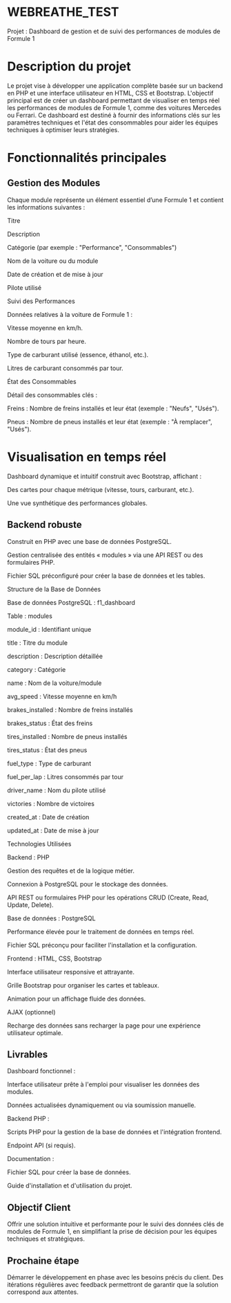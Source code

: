 # WEBREATHE_TEST
Projet : Dashboard de gestion et de suivi des performances de modules de Formule 1

# Description du projet

Le projet vise à développer une application complète basée sur un backend en PHP et une interface utilisateur en HTML, CSS et Bootstrap. L'objectif principal est de créer un dashboard permettant de visualiser en temps réel les performances de modules de Formule 1, comme des voitures Mercedes ou Ferrari. Ce dashboard est destiné à fournir des informations clés sur les paramètres techniques et l'état des consommables pour aider les équipes techniques à optimiser leurs stratégies.

# Fonctionnalités principales

## Gestion des Modules

Chaque module représente un élément essentiel d’une Formule 1 et contient les informations suivantes :

Titre

Description

Catégorie (par exemple : "Performance", "Consommables")

Nom de la voiture ou du module

Date de création et de mise à jour

Pilote utilisé

Suivi des Performances

Données relatives à la voiture de Formule 1 :

Vitesse moyenne en km/h.

Nombre de tours par heure.

Type de carburant utilisé (essence, éthanol, etc.).

Litres de carburant consommés par tour.

État des Consommables

Détail des consommables clés :

Freins : Nombre de freins installés et leur état (exemple : "Neufs", "Usés").

Pneus : Nombre de pneus installés et leur état (exemple : "À remplacer", "Usés").

# Visualisation en temps réel

Dashboard dynamique et intuitif construit avec Bootstrap, affichant :

Des cartes pour chaque métrique (vitesse, tours, carburant, etc.).

Une vue synthétique des performances globales.

## Backend robuste

Construit en PHP avec une base de données PostgreSQL.

Gestion centralisée des entités « modules » via une API REST ou des formulaires PHP.

Fichier SQL préconfiguré pour créer la base de données et les tables.

Structure de la Base de Données

Base de données PostgreSQL : f1_dashboard

Table : modules

module_id : Identifiant unique

title : Titre du module

description : Description détaillée

category : Catégorie

name : Nom de la voiture/module

avg_speed : Vitesse moyenne en km/h

brakes_installed : Nombre de freins installés

brakes_status : État des freins

tires_installed : Nombre de pneus installés

tires_status : État des pneus

fuel_type : Type de carburant

fuel_per_lap : Litres consommés par tour

driver_name : Nom du pilote utilisé

victories : Nombre de victoires

created_at : Date de création

updated_at : Date de mise à jour

Technologies Utilisées

Backend : PHP

Gestion des requêtes et de la logique métier.

Connexion à PostgreSQL pour le stockage des données.

API REST ou formulaires PHP pour les opérations CRUD (Create, Read, Update, Delete).

Base de données : PostgreSQL

Performance élevée pour le traitement de données en temps réel.

Fichier SQL préconçu pour faciliter l'installation et la configuration.

Frontend : HTML, CSS, Bootstrap

Interface utilisateur responsive et attrayante.

Grille Bootstrap pour organiser les cartes et tableaux.

Animation pour un affichage fluide des données.

AJAX (optionnel)

Recharge des données sans recharger la page pour une expérience utilisateur optimale.

## Livrables

Dashboard fonctionnel :

Interface utilisateur prête à l'emploi pour visualiser les données des modules.

Données actualisées dynamiquement ou via soumission manuelle.

Backend PHP :

Scripts PHP pour la gestion de la base de données et l'intégration frontend.

Endpoint API (si requis).

Documentation :

Fichier SQL pour créer la base de données.

Guide d'installation et d'utilisation du projet.

## Objectif Client

Offrir une solution intuitive et performante pour le suivi des données clés de modules de Formule 1, en simplifiant la prise de décision pour les équipes techniques et stratégiques.

## Prochaine étape

Démarrer le développement en phase avec les besoins précis du client. Des itérations régulières avec feedback permettront de garantir que la solution correspond aux attentes.

